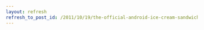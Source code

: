 ```yaml
---
layout: refresh
refresh_to_post_id: /2011/10/19/the-official-android-ice-cream-sandwich-wallpapers
---
```

